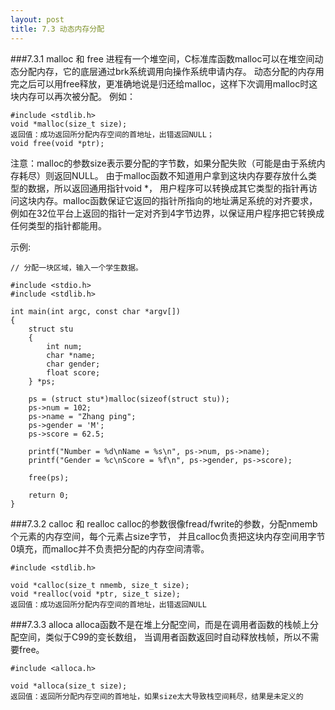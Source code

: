```yaml
---
layout: post
title: 7.3 动态内存分配
---
```


###7.3.1 malloc 和 free
进程有一个堆空间，C标准库函数malloc可以在堆空间动态分配内存，它的底层通过brk系统调用向操作系统申请内存。
动态分配的内存用完之后可以用free释放，更准确地说是归还给malloc，这样下次调用malloc时这块内存可以再次被分配。
例如：

    #include <stdlib.h>
    void *malloc(size_t size);
    返回值：成功返回所分配内存空间的首地址，出错返回NULL；
    void free(void *ptr);

注意：malloc的参数size表示要分配的字节数，如果分配失败（可能是由于系统内存耗尽）则返回NULL。
由于malloc函数不知道用户拿到这块内存要存放什么类型的数据，所以返回通用指针void \*，
用户程序可以转换成其它类型的指针再访问这块内存。malloc函数保证它返回的指针所指向的地址满足系统的对齐要求，
例如在32位平台上返回的指针一定对齐到4字节边界，以保证用户程序把它转换成任何类型的指针都能用。<br>

示例:

	// 分配一块区域，输入一个学生数据。

	#include <stdio.h>
	#include <stdlib.h>

	int main(int argc, const char *argv[])
	{
		struct stu
		{
			int num;
			char *name;
			char gender;
			float score;
		} *ps;

		ps = (struct stu*)malloc(sizeof(struct stu));
		ps->num = 102;
		ps->name = "Zhang ping";
		ps->gender = 'M';
		ps->score = 62.5;

		printf("Number = %d\nName = %s\n", ps->num, ps->name);
		printf("Gender = %c\nScore = %f\n", ps->gender, ps->score);

		free(ps);
    
		return 0;
	} 

###7.3.2 calloc 和 realloc
calloc的参数很像fread/fwrite的参数，分配nmemb个元素的内存空间，每个元素占size字节，
并且calloc负责把这块内存空间用字节0填充，而malloc并不负责把分配的内存空间清零。

	#include <stdlib.h>
	
	void *calloc(size_t nmemb, size_t size);
	void *realloc(void *ptr, size_t size);
	返回值：成功返回所分配内存空间的首地址，出错返回NULL
	
	
###7.3.3 alloca	
alloca函数不是在堆上分配空间，而是在调用者函数的栈帧上分配空间，类似于C99的变长数组，
当调用者函数返回时自动释放栈帧，所以不需要free。

	#include <alloca.h>

	void *alloca(size_t size);
	返回值：返回所分配内存空间的首地址，如果size太大导致栈空间耗尽，结果是未定义的

